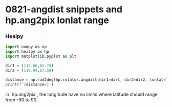 # 0821-angdist snippets and hp.ang2pix lonlat range

### Healpy

```python
import numpy as np
import healpy as hp
import matplotlib.pyplot as plt

dir1 = (112.66,65.74)
dir2 = (119.94,67.56)

distance = np.rad2deg(hp.rotator.angdist(dir1=dir1, dir2=dir2, lonlat=True))
print(f'{distance=}')
```



in \`hp.ang2pix\`, the longitude have no limits where latitude should range from -90 to 90.
